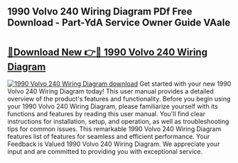 ## 1990 Volvo 240 Wiring Diagram PDf Free Download - Part-YdA Service Owner Guide VAaIe

# <h2><a href="http://dfuo1e.blite.top/?on=1990+Volvo+240+Wiring+Diagram">🔗Download New 👉🔴 1990 Volvo 240 Wiring Diagram</a></h2>

[![1990 Volvo 240 Wiring Diagram download](https://i.imgur.com/lujVjoI.png)](http://dfuo1e.blite.top/?on=1990+Volvo+240+Wiring+Diagram)
Get started with your new 1990 Volvo 240 Wiring Diagram today! This user manual provides a detailed overview of the product's features and functionality. Before you begin using your 1990 Volvo 240 Wiring Diagram, please familiarize yourself with its functions and features by reading this user manual. You'll find clear instructions for installation, setup, and operation, as well as troubleshooting tips for common issues. This remarkable 1990 Volvo 240 Wiring Diagram features list of features for seamless and efficient performance. Your Feedback is Valued 1990 Volvo 240 Wiring Diagram. We appreciate your input and are committed to providing you with exceptional service.
